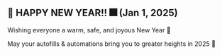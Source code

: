 ## 🎉 HAPPY NEW YEAR!! 🎆 (Jan 1, 2025)

Wishing everyone a warm, safe, and joyous New Year 🥂

May your autofills & automations bring you to greater heights in 2025 🚀
